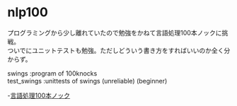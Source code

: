 # nlp100
プログラミングから少し離れていたので勉強をかねて言語処理100本ノックに挑戦。  
ついでにユニットテストも勉強。ただしどういう書き方をすればいいのか全く分からず。

swings      :program of 100knocks  
test_swings :unittests of swings (unreliable) (beginner)

-[言語処理100本ノック](http://www.cl.ecei.tohoku.ac.jp/nlp100/)
